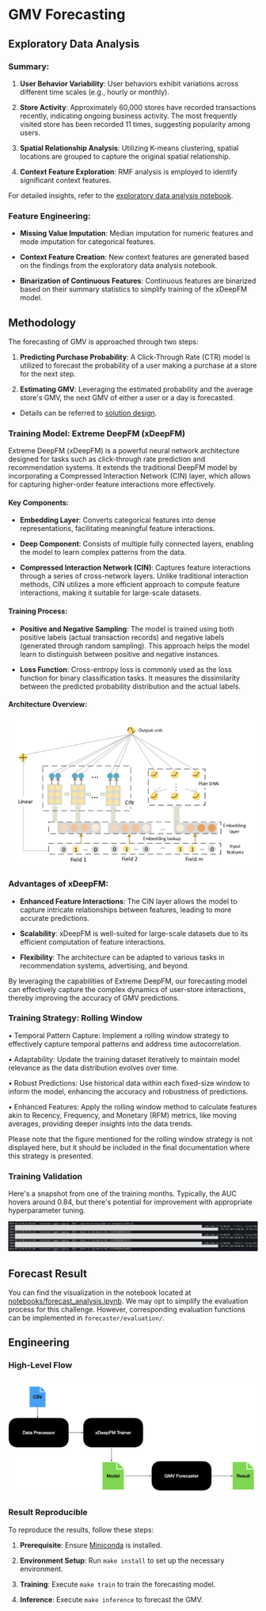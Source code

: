 # GMV Forecasting

## Exploratory Data Analysis

### Summary:

1. **User Behavior Variability**: User behaviors exhibit variations across different time scales (e.g., hourly or monthly).

2. **Store Activity**: Approximately 60,000 stores have recorded transactions recently, indicating ongoing business activity. The most frequently visited store has been recorded 11 times, suggesting popularity among users.

3. **Spatial Relationship Analysis**: Utilizing K-means clustering, spatial locations are grouped to capture the original spatial relationship.

4. **Context Feature Exploration**: RMF analysis is employed to identify significant context features.

For detailed insights, refer to the [exploratory data analysis notebook](notebooks/exploratory_data_analysis.ipynb).

### Feature Engineering:

- **Missing Value Imputation**: Median imputation for numeric features and mode imputation for categorical features.

- **Context Feature Creation**: New context features are generated based on the findings from the exploratory data analysis notebook.

- **Binarization of Continuous Features**: Continuous features are binarized based on their summary statistics to simplify training of the xDeepFM model.

## Methodology

The forecasting of GMV is approached through two steps:

1. **Predicting Purchase Probability**: A Click-Through Rate (CTR) model is utilized to forecast the probability of a user making a purchase at a store for the next step.

2. **Estimating GMV**: Leveraging the estimated probability and the average store's GMV, the next GMV of either a user or a day is forecasted.

- Details can be referred to [solution design](notebooks/solution_design_introduction.ipynb).
### Training Model: Extreme DeepFM (xDeepFM)

Extreme DeepFM (xDeepFM) is a powerful neural network architecture designed for tasks such as click-through rate prediction and recommendation systems. It extends the traditional DeepFM model by incorporating a Compressed Interaction Network (CIN) layer, which allows for capturing higher-order feature interactions more effectively.

#### Key Components:

- **Embedding Layer**: Converts categorical features into dense representations, facilitating meaningful feature interactions.

- **Deep Component**: Consists of multiple fully connected layers, enabling the model to learn complex patterns from the data.

- **Compressed Interaction Network (CIN)**: Captures feature interactions through a series of cross-network layers. Unlike traditional interaction methods, CIN utilizes a more efficient approach to compute feature interactions, making it suitable for large-scale datasets.

#### Training Process:

- **Positive and Negative Sampling**: The model is trained using both positive labels (actual transaction records) and negative labels (generated through random sampling). This approach helps the model learn to distinguish between positive and negative instances.

- **Loss Function**: Cross-entropy loss is commonly used as the loss function for binary classification tasks. It measures the dissimilarity between the predicted probability distribution and the actual labels.

#### Architecture Overview:

![xDeepFM Architecture](data/assets/xDeepFM.png)

### Advantages of xDeepFM:

- **Enhanced Feature Interactions**: The CIN layer allows the model to capture intricate relationships between features, leading to more accurate predictions.

- **Scalability**: xDeepFM is well-suited for large-scale datasets due to its efficient computation of feature interactions.

- **Flexibility**: The architecture can be adapted to various tasks in recommendation systems, advertising, and beyond.

By leveraging the capabilities of Extreme DeepFM, our forecasting model can effectively capture the complex dynamics of user-store interactions, thereby improving the accuracy of GMV predictions.

### Training Strategy: Rolling Window
•  Temporal Pattern Capture: Implement a rolling window strategy to effectively capture temporal patterns and address time autocorrelation.

•  Adaptability: Update the training dataset iteratively to maintain model relevance as the data distribution evolves over time.

•  Robust Predictions: Use historical data within each fixed-size window to inform the model, enhancing the accuracy and robustness of predictions.

•  Enhanced Features: Apply the rolling window method to calculate features akin to Recency, Frequency, and Monetary (RFM) metrics, like moving averages, providing deeper insights into the data trends.

Please note that the figure mentioned for the rolling window strategy is not displayed here, but it should be included in the final documentation where this strategy is presented.
### Training Validation
Here's a snapshot from one of the training months. Typically, the AUC hovers around 0.84, but there's potential for improvement with appropriate hyperparameter tuning.

![Training Validation](data/assets/training-process-snapshot.png)

## Forecast Result
You can find the visualization in the notebook located at [notebooks/forecast_analysis.ipynb](notebooks/forecast_analysis.ipynb). We may opt to simplify the evaluation process for this challenge. However, corresponding evaluation functions can be implemented in `forecaster/evaluation/`.

## Engineering
### High-Level Flow
![Forecaster Architecture](data/assets/high-level-flow.png)
### Result Reproducible

To reproduce the results, follow these steps:

1. **Prerequisite**: Ensure [Miniconda](https://docs.anaconda.com/free/miniconda/miniconda-install/) is installed.

2. **Environment Setup**: Run `make install` to set up the necessary environment.

3. **Training**: Execute `make train` to train the forecasting model.
4. **Inference**: Execute `make inference` to forecast the GMV.
